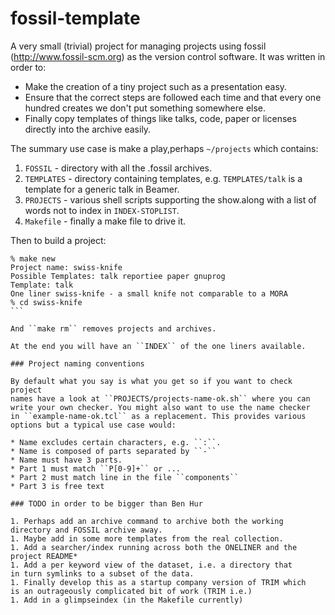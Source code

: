 # fossil-template

A very small (trivial) project for managing projects using fossil
(http://www.fossil-scm.org) as the version control software. 
It was written in order to:

* Make the creation of a tiny project such as a presentation easy.
* Ensure that the correct steps are followed each time and that every
one hundred creates we don't put something somewhere else.
* Finally copy templates of things like talks, code, paper or licenses
directly into the archive easily.

The summary use case is make a play,perhaps ``~/projects`` which
contains:

1. ``FOSSIL`` - directory with all the <project>.fossil archives.
1. ``TEMPLATES`` - directory containing templates,
e.g. ``TEMPLATES/talk`` is a template for a generic talk in Beamer.
1. ``PROJECTS`` - various shell scripts supporting the show.along
with a list of words not to index in ``INDEX-STOPLIST``.
1. ``Makefile`` - finally a make file to drive it.

Then to build a project:

````
% make new
Project name: swiss-knife
Possible Templates: talk reportiee paper gnuprog
Template: talk
One liner swiss-knife - a small knife not comparable to a MORA
% cd swiss-knife
```

And ``make rm`` removes projects and archives.

At the end you will have an ``INDEX`` of the one liners available.

### Project naming conventions

By default what you say is what you get so if you want to check project
names have a look at ``PROJECTS/projects-name-ok.sh`` where you can
write your own checker. You might also want to use the name checker
in ``example-name-ok.tcl`` as a replacement. This provides various
options but a typical use case would:

* Name excludes certain characters, e.g. ``:``.
* Name is composed of parts separated by ``-``
* Name must have 3 parts.
* Part 1 must match ``P[0-9]+`` or ...
* Part 2 must match line in the file ``components``
* Part 3 is free text

### TODO in order to be bigger than Ben Hur

1. Perhaps add an archive command to archive both the working
directory and FOSSIL archive away. 
1. Maybe add in some more templates from the real collection.
1. Add a searcher/index running across both the ONELINER and the
project README*
1. Add a per keyword view of the dataset, i.e. a directory that 
in turn symlinks to a subset of the data.
1. Finally develop this as a startup company version of TRIM which
is an outrageously complicated bit of work (TRIM i.e.)
1. Add in a glimpseindex (in the Makefile currently)



 
